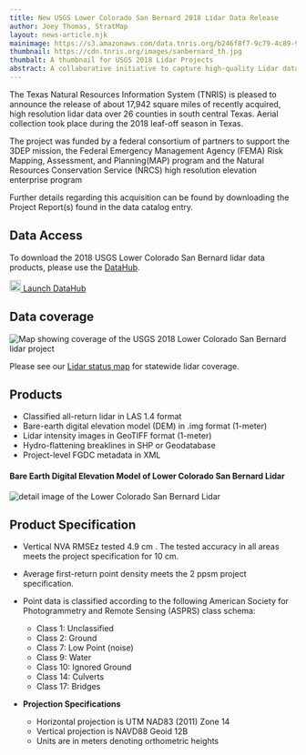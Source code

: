 ```yaml
---
title: New USGS Lower Colorado San Bernard 2018 Lidar Data Release
author: Joey Thomas, StratMap
layout: news-article.njk
mainimage: https://s3.amazonaws.com/data.tnris.org/b246f8f7-9c79-4c89-91f7-9c7f44955fca/assets/2207731f-4d4c-494e-b9a3-cdadecb331b3.jpg
thumbnail: https://cdn.tnris.org/images/sanbernard_th.jpg
thumbalt: A thumbnail for USGS 2018 Lidar Projects
abstract: A collaborative initiative to capture high-quality Lidar data for portions of Western areas of South Central Texas.
---
```


The Texas Natural Resources Information System (TNRIS) is pleased to announce the release of about 17,942 square miles of recently acquired, high resolution lidar data over 26 counties in south central Texas. Aerial collection took place during the 2018 leaf-off season in Texas.

The project was funded by a federal consortium of partners to support the 3DEP mission, the Federal Emergency Management Agency (FEMA) Risk Mapping, Assessment, and Planning(MAP) program and the Natural Resources Conservation Service (NRCS) high resolution elevation enterprise program

Further details regarding this acquisition can be found by downloading the Project Report(s) found in the data catalog entry.

## Data Access

<p>To download the 2018 USGS Lower Colorado San Bernard lidar data products, please use the <a href="https://data.tnris.org/collection/b246f8f7-9c79-4c89-91f7-9c7f44955fca">DataHub</a>.</p>

<a class="btn btn-lg btn-tnris" href="https://data.tnris.org/collection/b246f8f7-9c79-4c89-91f7-9c7f44955fca"><img style="width: 20px; margin-bottom: 0 !important;" src="https://cdn.tnris.org/images/baseline_view_comfy_white_36dp.png"> Launch DataHub</a>

## Data coverage

<img src="https://cdn.tnris.org/images/lcb_coveragemap.jpg" class="img-fluid" alt="Map showing coverage of the USGS 2018 Lower Colorado San Bernard lidar project">

Please see our [Lidar status map](https://tnris-twdb.carto.com/u/tnris-sm/builder/a5dfc759-9a90-4acd-a8d1-57d521c7e1fe/public_map) for statewide lidar coverage.

## Products

-   Classified all-return lidar  in LAS 1.4 format
-   Bare-earth digital elevation model (DEM) in .img format (1-meter)
-   Lidar intensity images in GeoTIFF format (1-meter)
-   Hydro-flattening breaklines in SHP or Geodatabase
-   Project-level FGDC metadata in XML

#### Bare Earth Digital Elevation Model of Lower Colorado San Bernard Lidar

<img class="img-fluid" src="https://s3.amazonaws.com/data.tnris.org/b246f8f7-9c79-4c89-91f7-9c7f44955fca/assets/587cf3fe-c28f-4d2e-82c3-ee4d1586f10c.jpg" alt="detail image of the Lower Colorado San Bernard Lidar">

## Product Specification

-   Vertical NVA RMSEz tested 4.9 cm . The tested accuracy in all areas meets the project specification for 10 cm.
-   Average first-return point density meets the 2 ppsm project specification.
-   Point data is classified according to the following American Society for Photogrammetry and Remote Sensing (ASPRS) class schema:

    -   Class 1:  Unclassified
    -   Class 2:  Ground
    -   Class 7:  Low Point (noise)
    -   Class 9:  Water
    -   Class 10: Ignored Ground
    -   Class 14: Culverts
    -   Class 17: Bridges

-   **Projection Specifications**
    -   Horizontal projection is UTM NAD83 (2011) Zone 14
    -   Vertical projection is NAVD88 Geoid 12B
    -   Units are in meters denoting orthometric heights
